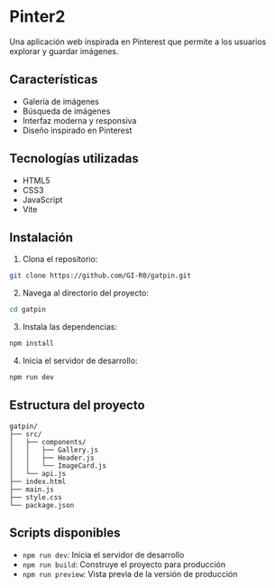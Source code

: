 # Pinter2

Una aplicación web inspirada en Pinterest que permite a los usuarios explorar y guardar imágenes.

## Características

- Galería de imágenes
- Búsqueda de imágenes
- Interfaz moderna y responsiva
- Diseño inspirado en Pinterest

## Tecnologías utilizadas

- HTML5
- CSS3
- JavaScript
- Vite

## Instalación

1. Clona el repositorio:
```bash
git clone https://github.com/GI-R0/gatpin.git
```

2. Navega al directorio del proyecto:
```bash
cd gatpin
```

3. Instala las dependencias:
```bash
npm install
```

4. Inicia el servidor de desarrollo:
```bash
npm run dev
```

## Estructura del proyecto

```
gatpin/
├── src/
│   ├── components/
│   │   ├── Gallery.js
│   │   ├── Header.js
│   │   └── ImageCard.js
│   └── api.js
├── index.html
├── main.js
├── style.css
└── package.json
```

## Scripts disponibles

- `npm run dev`: Inicia el servidor de desarrollo
- `npm run build`: Construye el proyecto para producción
- `npm run preview`: Vista previa de la versión de producción

